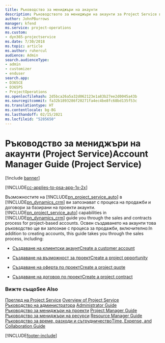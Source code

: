 ```yaml
---
title: Ръководство за мениджъри на акаунти
description: Ръководството за мениджъри на акаунти за Project Service ви запознава с процеса на продажби и договори за базирани на проекти акаунти.
author: JohnPBurrows
manager: kfend
ms.service: project-operations
ms.custom:
- dyn365-projectservice
ms.date: 7/30/2018
ms.topic: article
ms.author: ruhercul
audience: Admin
search.audienceType:
- admin
- customizer
- enduser
search.app:
- D365CE
- D365PS
- ProjectOperations
ms.openlocfilehash: 2d5bca26a5a32d062123e1a83b27ee2d0045a43b
ms.sourcegitcommit: fa32b1893286f20271fa4ec4be8fc68bd135f53c
ms.translationtype: HT
ms.contentlocale: bg-BG
ms.lasthandoff: 02/15/2021
ms.locfileid: "5285650"
---
```

# <a name="account-manager-guide-project-service"></a><span data-ttu-id="db8d6-103">Ръководство за мениджъри на акаунти (Project Service)</span><span class="sxs-lookup"><span data-stu-id="db8d6-103">Account Manager Guide (Project Service)</span></span>

[!include [banner](../includes/psa-now-project-operations.md)]

[!INCLUDE[cc-applies-to-psa-app-1x-2x](../includes/cc-applies-to-psa-app-1x-2x.md)]

<span data-ttu-id="db8d6-104">Възможностите на [!INCLUDE[pn_project_service_auto](../includes/pn-project-service-auto.md)] в [!INCLUDE[pn_dynamics_crm](../includes/pn-dynamics-crm.md)] ви запознават с процеса на продажби и договори за базирани на проекти акаунти.</span><span class="sxs-lookup"><span data-stu-id="db8d6-104">[!INCLUDE[pn_project_service_auto](../includes/pn-project-service-auto.md)] capabilities in [!INCLUDE[pn_dynamics_crm](../includes/pn-dynamics-crm.md)] guide you through the sales and contracts process for project-based accounts.</span></span> <span data-ttu-id="db8d6-105">Освен създаването на акаунти това ръководство ще ви запознае с процеса за продажби, включително:</span><span class="sxs-lookup"><span data-stu-id="db8d6-105">In addition to creating accounts, this guide takes you through the sales process, including:</span></span>  
  
-   [<span data-ttu-id="db8d6-106">Създаване на клиентски акаунт</span><span class="sxs-lookup"><span data-stu-id="db8d6-106">Create a customer account</span></span>](../psa/create-customer-account.md)  
  
-   [<span data-ttu-id="db8d6-107">Създаване на възможност за проект</span><span class="sxs-lookup"><span data-stu-id="db8d6-107">Create a project opportunity</span></span>](../psa/create-project-opportunity.md)  
  
-   [<span data-ttu-id="db8d6-108">Създаване на оферта по проект</span><span class="sxs-lookup"><span data-stu-id="db8d6-108">Create a project quote</span></span>](../psa/create-project-quote.md)  
  
-   [<span data-ttu-id="db8d6-109">Създаване на договор по проект</span><span class="sxs-lookup"><span data-stu-id="db8d6-109">Create a project contract</span></span>](../psa/create-project-contract.md)  
  
  
### <a name="see-also"></a><span data-ttu-id="db8d6-110">Вижте също</span><span class="sxs-lookup"><span data-stu-id="db8d6-110">See Also</span></span>  
 <span data-ttu-id="db8d6-111">[Преглед на Project Service](../psa/overview.md) </span><span class="sxs-lookup"><span data-stu-id="db8d6-111">[Overview of Project Service](../psa/overview.md) </span></span>  
 <span data-ttu-id="db8d6-112">[Ръководство на администратора](../psa/admin-guide.md) </span><span class="sxs-lookup"><span data-stu-id="db8d6-112">[Administrator Guide](../psa/admin-guide.md) </span></span>  
 <span data-ttu-id="db8d6-113">[Ръководство за мениджъри на проекти](../psa/project-manager-guide.md) </span><span class="sxs-lookup"><span data-stu-id="db8d6-113">[Project Manager Guide](../psa/project-manager-guide.md) </span></span>  
 <span data-ttu-id="db8d6-114">[Ръководство за мениджъри на ресурси](../psa/resource-manager-guide.md) </span><span class="sxs-lookup"><span data-stu-id="db8d6-114">[Resource Manager Guide](../psa/resource-manager-guide.md) </span></span>  
 [<span data-ttu-id="db8d6-115">Ръководство за време, разходи и сътрудничество</span><span class="sxs-lookup"><span data-stu-id="db8d6-115">Time, Expense, and Collaboration Guide</span></span>](../psa/time-expense-collaboration-guide.md)


[!INCLUDE[footer-include](../includes/footer-banner.md)]